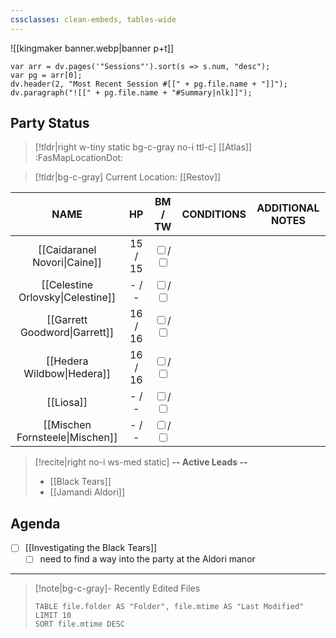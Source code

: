 ```yaml
---
cssclasses: clean-embeds, tables-wide
---
```

![[kingmaker banner.webp|banner p+t]]
```dataviewjs
var arr = dv.pages('"Sessions"').sort(s => s.num, "desc");
var pg = arr[0];
dv.header(2, "Most Recent Session #[[" + pg.file.name + "]]");
dv.paragraph("![[" + pg.file.name + "#Summary|nlk]]");
```

## Party Status
>[!tldr|right w-tiny static bg-c-gray no-i ttl-c] [[Atlas]] :FasMapLocationDot:

>[!tldr|bg-c-gray] Current Location: [[Restov]]

|               NAME                |   HP    |                                            BM / TW                                            | CONDITIONS | ADDITIONAL NOTES |
|:---------------------------------:|:-------:|:---------------------------------------------------------------------------------------------:|:----------:|:----------------:|
|   [[Caidaranel Novori\|Caine]]    | 15 / 15 | <input type="checkbox" unchecked id="9b7daf">/  <input type="checkbox" unchecked id="c561bc"> |            |                  |
| [[Celestine Orlovsky\|Celestine]] |  - / -  | <input type="checkbox" unchecked id="eef7ee">/  <input type="checkbox" unchecked id="86b019"> |            |                  |
|   [[Garrett Goodword\|Garrett]]   | 16 / 16 | <input type="checkbox" unchecked id="39025b">/  <input type="checkbox" unchecked id="7b7d8f"> |            |                  |
|    [[Hedera Wildbow\|Hedera]]     | 16 / 16 | <input type="checkbox" unchecked id="182448">/  <input type="checkbox" unchecked id="977270"> |            |                  |
|             [[Liosa]]             |  - / -  | <input type="checkbox" unchecked id="6d09af">/  <input type="checkbox" unchecked id="43e756"> |            |                  |
|  [[Mischen Fornsteele\|Mischen]]  |  - / -  | <input type="checkbox" unchecked id="4f0b64">/  <input type="checkbox" unchecked id="26c3c1"> |            |                  |

<p></p>

>[!recite|right no-i  ws-med static] **-- Active Leads --**
>- [[Black Tears]]
>- [[Jamandi Aldori]]

## Agenda
- [ ] [[Investigating the Black Tears]]
	- [ ] need to find a way into the party at the Aldori manor
---
>[!note|bg-c-gray]- Recently Edited Files
>```dataview
>TABLE file.folder AS "Folder", file.mtime AS "Last Modified"
>LIMIT 10
>SORT file.mtime DESC
>```

